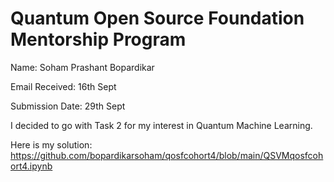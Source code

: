 # Quantum Open Source Foundation Mentorship Program

Name: Soham Prashant Bopardikar

Email Received: 16th Sept

Submission Date: 29th Sept

I decided to go with Task 2 for my interest in Quantum Machine Learning.

Here is my solution: https://github.com/bopardikarsoham/qosfcohort4/blob/main/QSVMqosfcohort4.ipynb
